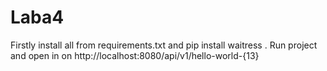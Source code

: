 # Laba4
Firstly install all from requirements.txt and pip install waitress .  Run project and  open in on http://localhost:8080/api/v1/hello-world-{13}
